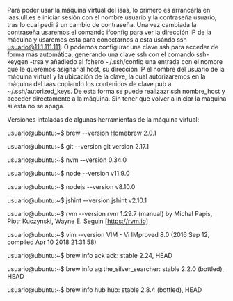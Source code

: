 Para poder usar la máquina virtual del iaas, lo primero es arrancarla en iaas.ull.es e iniciar sesión con el nombre usuario y la contraseña usuario, tras lo cual pedirá un cambio de contraseña.
Una vez cambiada la contraseña usaremos el comando ifconfig para ver la dirección IP de la máquina y usaremos esta para conectarnos a esta usándo ssh usuario@11.1.111.111.
O podemos configurar una clave ssh para acceder de forma más automática, generando una clave ssh con el comando ssh-keygen -trsa y añadiedo al fchero ~/.ssh/config una entrada con el nombre que le queremos asignar al host, su dirección IP el nombre del usuario de la máquina virtual y la ubicación de la clave, la cual autorizaremos en la máquina del iaas copiando los contenidos de clave.pub a ~/.ssh/autorized_keys.
De esta forma se puede realizazr ssh nombre_host y acceder directamente a la máquina. Sin tener que volver a iniciar la máquina si esta no se apaga.



Versiones intaladas de algunas herramientas de la máquina virtual:

usuario@ubuntu:~$ brew --version
Homebrew 2.0.1

usuario@ubuntu:~$ git --version
git version 2.17.1

usuario@ubuntu:~$ nvm --version
0.34.0

usuario@ubuntu:~$ node --version
v11.9.0

usuario@ubuntu:~$ nodejs --version
v8.10.0

usuario@ubuntu:~$ jshint --version
jshint v2.10.1

usuario@ubuntu:~$ rvm --version
rvm 1.29.7 (manual) by Michal Papis, Piotr Kuczynski, Wayne E. Seguin [https://rvm.io]

usuario@ubuntu:~$ vim --version
VIM - Vi IMproved 8.0 (2016 Sep 12, compiled Apr 10 2018 21:31:58)

usuario@ubuntu:~$ brew info ack
ack: stable 2.24, HEAD

usuario@ubuntu:~$ brew info ag
the_silver_searcher: stable 2.2.0 (bottled), HEAD

usuario@ubuntu:~$ brew info hub
hub: stable 2.8.4 (bottled), HEAD
